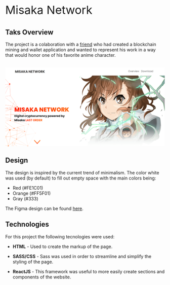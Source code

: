 <p style="font-size: 36px">Misaka Network</p>
<h2>Taks Overview</h2>
<p>The project is a colaboration with a <a href="https://github.com/milos-mkv"> friend</a> who had created a blockchain mining and
wallet application and wanted to represent his work in a way that would honor one of his favorite anime character.</p>
<br/>
<img src="md_image/1.png">
<h2>Design</h2>
<p>The design is inspired by the current trend of minimalism. The color white was used (by default) to fill out empty space with the main colors being:</p>
<ul>
    <li>Red (#FE1C01)</li>
    <li>Orange (#FF5F01)</li>
    <li>Gray (#333)</li>
</ul>
<p>The Figma design can be found <a href="https://www.figma.com/file/MDTfMnQKJU9wbR4HseIx5a/Misaka-Network?node-id=0%3A1">here</a>.</p>
<h2>Technologies</h2>
<p>For this project the following tecnologies were used:</p>
<ul>
    <li><p><span style="font-weight: bold">HTML</span> - Used to create the markup of the page.</p>
    </li>
        <li><p><span style="font-weight: bold">SASS/CSS</span> - Sass was used in order to streamline and simplify the styling of the page.</p>
    </li>
        </li>
        <li><p><span style="font-weight: bold">ReactJS</span> - This framework was useful to more easily create sections and components of the website.</p>
    </li>

</ul>

